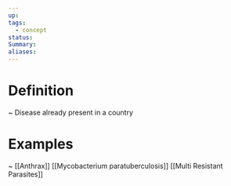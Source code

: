 ```yaml
---
up: 
tags:
  - concept
status: 
Summary:
aliases:
---
```

# Definition
~
Disease already present in a country
<!--SR:!2025-03-14,4,270-->

# Examples
~
[[Anthrax]]
[[Mycobacterium paratuberculosis]]
[[Multi Resistant Parasites]]
<!--SR:!2025-03-11,1,230-->
